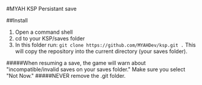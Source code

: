 #MYAH KSP Persistant save

##Install

1. Open a command shell
2. cd to your KSP/saves folder
3. In this folder run: ```git clone https://github.com/MYAHDev/ksp.git .``` This will copy the repository into the current directory (your saves folder).

#####When resuming a save, the game will warn about "incompatible/invalid saves on your saves folder." Make sure you select "Not Now."
#####NEVER remove the .git folder.
